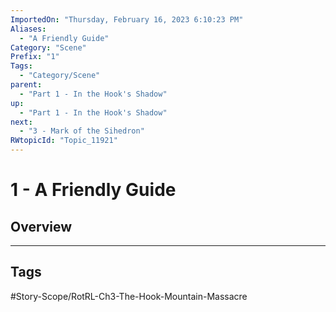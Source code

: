 ```yaml
---
ImportedOn: "Thursday, February 16, 2023 6:10:23 PM"
Aliases:
  - "A Friendly Guide"
Category: "Scene"
Prefix: "1"
Tags:
  - "Category/Scene"
parent:
  - "Part 1 - In the Hook's Shadow"
up:
  - "Part 1 - In the Hook's Shadow"
next:
  - "3 - Mark of the Sihedron"
RWtopicId: "Topic_11921"
---
```

# 1 - A Friendly Guide
## Overview

---
## Tags
#Story-Scope/RotRL-Ch3-The-Hook-Mountain-Massacre

